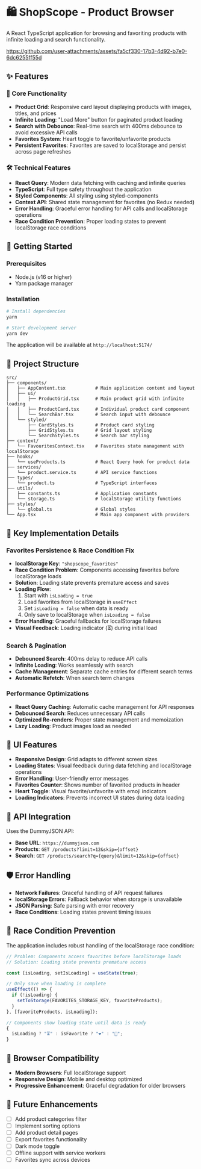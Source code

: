 # 🛍️ ShopScope - Product Browser

A React TypeScript application for browsing and favoriting products with infinite loading and search functionality.


https://github.com/user-attachments/assets/fa5cf330-17b3-4d92-b7e0-6dc6255ff55d


## ✨ Features

### 🎯 Core Functionality

- **Product Grid**: Responsive card layout displaying products with images, titles, and prices
- **Infinite Loading**: "Load More" button for paginated product loading
- **Search with Debounce**: Real-time search with 400ms debounce to avoid excessive API calls
- **Favorites System**: Heart toggle to favorite/unfavorite products
- **Persistent Favorites**: Favorites are saved to localStorage and persist across page refreshes

### 🛠️ Technical Features

- **React Query**: Modern data fetching with caching and infinite queries
- **TypeScript**: Full type safety throughout the application
- **Styled Components**: All styling using styled-components
- **Context API**: Shared state management for favorites (no Redux needed)
- **Error Handling**: Graceful error handling for API calls and localStorage operations
- **Race Condition Prevention**: Proper loading states to prevent localStorage race conditions

## 🚀 Getting Started

### Prerequisites

- Node.js (v16 or higher)
- Yarn package manager

### Installation

```bash
# Install dependencies
yarn

# Start development server
yarn dev
```

The application will be available at `http://localhost:5174/`

## 📁 Project Structure

```
src/
├── components/
│   ├── AppContent.tsx           # Main application content and layout
│   ├── ui/
│   │   ├── ProductGrid.tsx      # Main product grid with infinite loading
│   │   ├── ProductCard.tsx      # Individual product card component
│   │   └── SearchBar.tsx        # Search input with debounce
│   └── styled/
│       ├── CardStyles.ts        # Product card styling
│       ├── GridStyles.ts        # Grid layout styling
│       └── SearchStyles.ts      # Search bar styling
├── context/
│   └── FavouritesContext.tsx    # Favorites state management with localStorage
├── hooks/
│   └── useProducts.ts           # React Query hook for product data
├── services/
│   └── product.service.ts       # API service functions
├── types/
│   └── product.ts               # TypeScript interfaces
├── utils/
│   ├── constants.ts             # Application constants
│   └── storage.ts               # localStorage utility functions
├── styles/
│   └── global.ts                # Global styles
└── App.tsx                      # Main app component with providers
```

## 🔧 Key Implementation Details

### Favorites Persistence & Race Condition Fix

- **localStorage Key**: `"shopscope_favorites"`
- **Race Condition Problem**: Components accessing favorites before localStorage loads
- **Solution**: Loading state prevents premature access and saves
- **Loading Flow**:
  1. Start with `isLoading = true`
  2. Load favorites from localStorage in `useEffect`
  3. Set `isLoading = false` when data is ready
  4. Only save to localStorage when `isLoading = false`
- **Error Handling**: Graceful fallbacks for localStorage failures
- **Visual Feedback**: Loading indicator (⏳) during initial load

### Search & Pagination

- **Debounced Search**: 400ms delay to reduce API calls
- **Infinite Loading**: Works seamlessly with search
- **Cache Management**: Separate cache entries for different search terms
- **Automatic Refetch**: When search term changes

### Performance Optimizations

- **React Query Caching**: Automatic cache management for API responses
- **Debounced Search**: Reduces unnecessary API calls
- **Optimized Re-renders**: Proper state management and memoization
- **Lazy Loading**: Product images load as needed

## 🎨 UI Features

- **Responsive Design**: Grid adapts to different screen sizes
- **Loading States**: Visual feedback during data fetching and localStorage operations
- **Error Handling**: User-friendly error messages
- **Favorites Counter**: Shows number of favorited products in header
- **Heart Toggle**: Visual favorite/unfavorite with emoji indicators
- **Loading Indicators**: Prevents incorrect UI states during data loading

## 🔌 API Integration

Uses the DummyJSON API:

- **Base URL**: `https://dummyjson.com`
- **Products**: `GET /products?limit=12&skip={offset}`
- **Search**: `GET /products/search?q={query}&limit=12&skip={offset}`

## 🛡️ Error Handling

- **Network Failures**: Graceful handling of API request failures
- **localStorage Errors**: Fallback behavior when storage is unavailable
- **JSON Parsing**: Safe parsing with error recovery
- **Race Conditions**: Loading states prevent timing issues

## 🚨 Race Condition Prevention

The application includes robust handling of the localStorage race condition:

```typescript
// Problem: Components access favorites before localStorage loads
// Solution: Loading state prevents premature access

const [isLoading, setIsLoading] = useState(true);

// Only save when loading is complete
useEffect(() => {
  if (!isLoading) {
    setToStorage(FAVORITES_STORAGE_KEY, favoriteProducts);
  }
}, [favoriteProducts, isLoading]);

// Components show loading state until data is ready
{
  isLoading ? "⏳" : isFavorite ? "❤️" : "🤍";
}
```

## 📱 Browser Compatibility

- **Modern Browsers**: Full localStorage support
- **Responsive Design**: Mobile and desktop optimized
- **Progressive Enhancement**: Graceful degradation for older browsers

## 🚀 Future Enhancements

- [ ] Add product categories filter
- [ ] Implement sorting options
- [ ] Add product detail pages
- [ ] Export favorites functionality
- [ ] Dark mode toggle
- [ ] Offline support with service workers
- [ ] Favorites sync across devices
